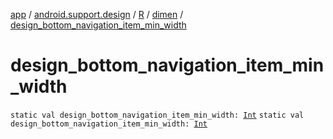 [app](../../../index.md) / [android.support.design](../../index.md) / [R](../index.md) / [dimen](index.md) / [design_bottom_navigation_item_min_width](./design_bottom_navigation_item_min_width.md)

# design_bottom_navigation_item_min_width

`static val design_bottom_navigation_item_min_width: `[`Int`](https://kotlinlang.org/api/latest/jvm/stdlib/kotlin/-int/index.html)
`static val design_bottom_navigation_item_min_width: `[`Int`](https://kotlinlang.org/api/latest/jvm/stdlib/kotlin/-int/index.html)